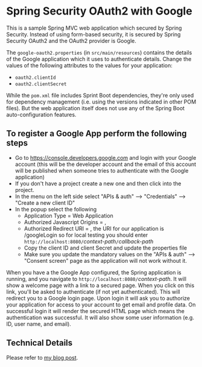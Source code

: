 # Spring Security OAuth2 with Google

This is a sample Spring MVC web application which secured by Spring Security. Instead of using form-based security, it is secured by Spring Security OAuth2 and the OAuth2 provider is Google.

The `google-oauth2.properties` (in `src/main/resources`) contains the details of the Google application which it uses to authenticate details. Change the values of the following attributes to the values for your application:

- `oauth2.clientId`
- `oauth2.clientSecret`

While the `pom.xml` file includes Sprint Boot dependencies, they're only used for dependency management (i.e. using the versions indicated in other POM files). But the web application itself does not use any of the Spring Boot auto-configuration features.

## To register a Google App perform the following steps

* Go to https://console.developers.google.com and login with your Google account (this will be the developer account and the email of this account will be published when someone tries to authenticate with the Google application)
* If you don't have a project create a new one and then click into the project.
* In the menu on the left side select "APIs & auth" --> "Credentials" --> "Create a new client ID"
* In the popup select the following
	- Application Type = Web Application
	- Authorized Javascript Origins = <YOUR DOMAIN>, 
	- Authorized Redirect URI = <THE CALL BACK HANDLER>, the URI for our application is /googleLogin so for local testing you should enter `http://localhost:8080/`*context-path*`/`*callback-path*
	- Copy the client ID and client Secret and update the properties file
	- Make sure you update the mandatory values on the "APIs & auth" --> "Consent screen" page as the application will not work without it.

When you have a the Google App configured, the Spring application is running, and you navigate to `http://localhost:8080/`*context-path*. It will show a welcome page with a link to a secured page. When you click on this link, you'll be asked to authenticate (if not yet authenticated). This will redirect you to a Google login page. Upon login it will ask you to authorize your application for access to your account to get email and profile data. On successful login it will render the secured HTML page which means the authentication was successful. It will also show some user information (e.g. ID, user name, and email).

## Technical Details

Please refer to [my blog post](http://lorenzo-dee.blogspot.com/2016/08/spring-security-oauth2-with-google.html).
